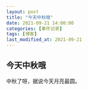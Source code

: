 ```yaml
---
layout: post
title: "今天中秋哦"
date: 2021-09-21 14:00:00
categories: [事件记录]
tags: [博客]
last_modified_at: 2021-09-21
---
```


## 今天中秋哦
中秋了呀，据说今天月亮最圆。
